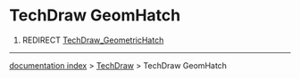 # TechDraw GeomHatch
1.  REDIRECT [TechDraw\_GeometricHatch](TechDraw_GeometricHatch.md)

---
[documentation index](../README.md) > [TechDraw](TechDraw_Workbench.md) > TechDraw GeomHatch
